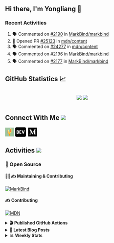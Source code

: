 ## Hi there, I'm Yongliang 👋

### Recent Activities

<!--START_SECTION:activity-->
1. 🗣 Commented on [#2190](https://github.com/MarkBind/markbind/issues/2190) in [MarkBind/markbind](https://github.com/MarkBind/markbind)
2. 💪 Opened PR [#25123](https://github.com/mdn/content/pull/25123) in [mdn/content](https://github.com/mdn/content)
3. 🗣 Commented on [#24277](https://github.com/mdn/content/issues/24277) in [mdn/content](https://github.com/mdn/content)
4. 🗣 Commented on [#2196](https://github.com/MarkBind/markbind/issues/2196) in [MarkBind/markbind](https://github.com/MarkBind/markbind)
5. 🗣 Commented on [#2177](https://github.com/MarkBind/markbind/issues/2177) in [MarkBind/markbind](https://github.com/MarkBind/markbind)
<!--END_SECTION:activity-->

## GitHub Statistics :chart_with_upwards_trend:
<div align="center">
<div style="display: flex; align-items: center; justify-content: center;">

[![](https://github-readme-stats-tlylt.vercel.app/api?username=tlylt&show_icons=true&theme=tokyonight&hide_border=true&locale=en)](https://github.com/tlylt)
[![](https://github-readme-streak-stats.herokuapp.com/?user=tlylt&theme=tokyonight&hide_border=true)](https://github.com/tlylt)
</div>
</div>

## Connect With Me <img src="https://media.giphy.com/media/2wh5K5yE3ulp3xgYcG/giphy-downsized.gif" width="30">

<a href="https://www.yongliangliu.com/" target="_blank"><img align="center" src="static/site-icon.png" alt="yongliangliu.com" height="29" width="29" /></a>
<a href="https://dev.to/tlylt" target="_blank"><img align="center" src="static/dev-badge.svg" alt="dev.to/tlylt" height="35" width="35" /></a>
<a href="https://tlylt.medium.com" target="_blank"><img align="center" src="static/medium.png" alt="tlylt.medium.com" height="35" width="35" /></a>

## Activities <img src="https://media.giphy.com/media/WUlplcMpOCEmTGBtBW/giphy.gif" width="30">

### 🔭 Open Source

#### 👷‍♂️✍️ Maintaining & Contributing
[![MarkBind](https://github-readme-stats-tlylt.vercel.app/api/pin/?username=markbind&repo=markbind)](https://github.com/MarkBind/markbind)

#### ✍️ Contributing
[![MDN](https://github-readme-stats-tlylt.vercel.app/api/pin/?username=mdn&repo=content)](https://github.com/mdn/content)

<details>
<summary> <b>🎬 Published GitHub Actions </b> </summary>

[![install-graphviz](https://github-readme-stats-tlylt.vercel.app/api/pin/?username=tlylt&repo=install-graphviz)](https://github.com/tlylt/install-graphviz)

[![reposense-action](https://github-readme-stats-tlylt.vercel.app/api/pin/?username=tlylt&repo=reposense-action)](https://github.com/tlylt/reposense-action)

[![markbin-action](https://github-readme-stats-tlylt.vercel.app/api/pin/?username=markbind&repo=markbind-action)](https://github.com/MarkBind/markbind-action)

</details>

<details>
<summary> <b>📕 Latest Blog Posts</b> </summary>

<!-- BLOG-POST-LIST:START -->
- [Deploy a ChatGPT API Server in no time](https://www.yongliangliu.com/blog/chatgpt-nextjs-server/)
- [Creating a regex-based Markdown parser in TypeScript](https://www.yongliangliu.com/blog/rmark/)
- [Create VSCode Snippets for Markdown Blog Workflows](https://www.yongliangliu.com/blog/vscode-snippets/)
- [Brag Doc 2023](https://www.yongliangliu.com/blog/brag-doc-2023/)
- [My Journey into Open Source](https://www.yongliangliu.com/blog/my-journey-into-open-source/)
<!-- BLOG-POST-LIST:END -->

</details>

<details>
<summary> <b>📊 Weekly Stats</b> </summary>

<!--START_SECTION:waka-->
![Code Time](http://img.shields.io/badge/Code%20Time-849%20hrs%2058%20mins-blue)

**🐱 My GitHub Data** 

> 📦 605.4 kB Used in GitHub's Storage 
 > 
> 🏆 696 Contributions in the Year 2023
 > 
> 🚫 Not Opted to Hire
 > 
> 📜 166 Public Repositories 
 > 
> 🔑 29 Private Repositories 
 > 
**I'm an Early 🐤** 

```text
🌞 Morning                1734 commits        ██████████░░░░░░░░░░░░░░░   40.96 % 
🌆 Daytime                1181 commits        ███████░░░░░░░░░░░░░░░░░░   27.90 % 
🌃 Evening                1187 commits        ███████░░░░░░░░░░░░░░░░░░   28.04 % 
🌙 Night                  131 commits         █░░░░░░░░░░░░░░░░░░░░░░░░   03.09 % 
```
📅 **I'm Most Productive on Sunday** 

```text
Monday                   633 commits         ████░░░░░░░░░░░░░░░░░░░░░   14.95 % 
Tuesday                  629 commits         ████░░░░░░░░░░░░░░░░░░░░░   14.86 % 
Wednesday                603 commits         ████░░░░░░░░░░░░░░░░░░░░░   14.25 % 
Thursday                 591 commits         ███░░░░░░░░░░░░░░░░░░░░░░   13.96 % 
Friday                   570 commits         ███░░░░░░░░░░░░░░░░░░░░░░   13.47 % 
Saturday                 513 commits         ███░░░░░░░░░░░░░░░░░░░░░░   12.12 % 
Sunday                   694 commits         ████░░░░░░░░░░░░░░░░░░░░░   16.39 % 
```


📊 **This Week I Spent My Time On** 

```text
🕑︎ Time Zone: Asia/Singapore

💬 Programming Languages: 
Markdown                 10 hrs 50 mins      ██████████░░░░░░░░░░░░░░░   41.18 % 
TypeScript               8 hrs 12 mins       ████████░░░░░░░░░░░░░░░░░   31.13 % 
C#                       2 hrs 26 mins       ██░░░░░░░░░░░░░░░░░░░░░░░   09.29 % 
HTML                     1 hr 10 mins        █░░░░░░░░░░░░░░░░░░░░░░░░   04.48 % 
JavaScript               1 hr 2 mins         █░░░░░░░░░░░░░░░░░░░░░░░░   03.93 % 
```


 Last Updated on 07/03/2023 00:41:07 UTC
<!--END_SECTION:waka-->

</details>
